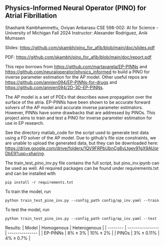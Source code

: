 ## Physics-Informed Neural Operator (PINO) for Atrial Fibrillation

Shashank Kambhammettu, Oviyan Anbarasu
CSE 598-002: AI for Science - University of Michigan Fall 2024
Instructor: Alexander Rodriguez, Anik Mumssen

Slides: https://github.com/skambh/pino_for_afib/blob/main/doc/slides.pdf

PDF: https://github.com/skambh/pino_for_afib/blob/main/doc/report.pdf

This repo borrows from https://github.com/martavarela/EP-PINNs and https://github.com/neuraloperator/physics_informed to build a PINO for inverse parameter estimation for the AP model. Other useful repos are https://github.com/annien094/EP-PINNs-for-drugs and https://github.com/annien094/2D-3D-EP-PINNs.

The AP model is a set of PDEs that describes wave propagation over the surface of the atria. EP-PINNs have been shown to be accurate forward solvers of the AP model and accurate inverse parameter estimators. However, PINNs have some drawbacks that are addressed by PINOs. This project aims to train and test a PINO for inverse parameter estimation for use in EP research.

See the directory matlab_code for the script used to generate test data using a FD solver of the AP model. Due to github's file size constraints, we are unable to upload the generated data, but they can be downloaded here: https://drive.google.com/drive/folders/1QV9FRPbUbnCg8vLtgev91gX9AUqrDbE9?usp=sharing. 

The train_test_pino_inv.py file contains the full script, but pino_inv.ipynb can be used as well. All required packages can be found under requirements.txt and can be installed with 
```
pip install -r requirements.txt
``` 
To train the model, run 
```
python train_test_pino_inv.py --config_path config/ap_inv.yaml --train
```
To test the model, run
```
python train_test_pino_inv.py --config_path config/ap_inv.yaml --test
```

Results:
|   Model  |     Homogenous   |   Heterogenous  |
| -------- | ---------------- | --------------- |
| EP-PINNs |  $8\% \pm 3\%$   | $10\% \pm 2\%$  |
|   PINOs  | $3\% \pm 0.11\%$ | $4\% \pm 0.7\%$ |
